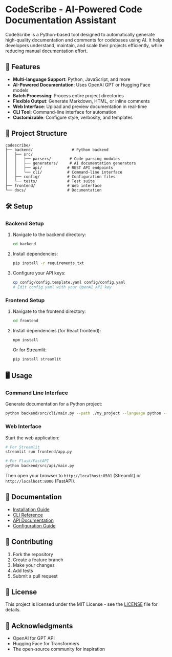 # CodeScribe - AI-Powered Code Documentation Assistant

CodeScribe is a Python-based tool designed to automatically generate high-quality documentation and comments for codebases using AI. It helps developers understand, maintain, and scale their projects efficiently, while reducing manual documentation effort.

## 🚀 Features

- **Multi-language Support**: Python, JavaScript, and more
- **AI-Powered Documentation**: Uses OpenAI GPT or Hugging Face models
- **Batch Processing**: Process entire project directories
- **Flexible Output**: Generate Markdown, HTML, or inline comments
- **Web Interface**: Upload and preview documentation in real-time
- **CLI Tool**: Command-line interface for automation
- **Customizable**: Configure style, verbosity, and templates

## 📁 Project Structure

```
codescribe/
├── backend/                 # Python backend
│   ├── src/
│   │   ├── parsers/        # Code parsing modules
│   │   ├── generators/     # AI documentation generators
│   │   ├── api/           # REST API endpoints
│   │   └── cli/           # Command-line interface
│   ├── config/            # Configuration files
│   └── tests/             # Test suite
├── frontend/              # Web interface
└── docs/                  # Documentation
```

## 🛠️ Setup

### Backend Setup

1. Navigate to the backend directory:
   ```bash
   cd backend
   ```

2. Install dependencies:
   ```bash
   pip install -r requirements.txt
   ```

3. Configure your API keys:
   ```bash
   cp config/config.template.yaml config/config.yaml
   # Edit config.yaml with your OpenAI API key
   ```

### Frontend Setup

1. Navigate to the frontend directory:
   ```bash
   cd frontend
   ```

2. Install dependencies (for React frontend):
   ```bash
   npm install
   ```

   Or for Streamlit:
   ```bash
   pip install streamlit
   ```

## 🖥️ Usage

### Command Line Interface

Generate documentation for a Python project:

```bash
python backend/src/cli/main.py --path ./my_project --language python --output md --verbosity high
```

### Web Interface

Start the web application:

```bash
# For Streamlit
streamlit run frontend/app.py

# For Flask/FastAPI
python backend/src/api/main.py
```

Then open your browser to `http://localhost:8501` (Streamlit) or `http://localhost:8000` (FastAPI).

## 📖 Documentation

- [Installation Guide](docs/installation.md)
- [CLI Reference](docs/cli-reference.md)
- [API Documentation](docs/api-reference.md)
- [Configuration Guide](docs/configuration.md)

## 🤝 Contributing

1. Fork the repository
2. Create a feature branch
3. Make your changes
4. Add tests
5. Submit a pull request

## 📄 License

This project is licensed under the MIT License - see the [LICENSE](LICENSE) file for details.

## 🙏 Acknowledgments

- OpenAI for GPT API
- Hugging Face for Transformers
- The open-source community for inspiration
